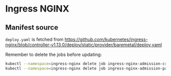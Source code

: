# Ingress NGINX

## Manifest source

`deploy.yaml` is fetched from <https://github.com/kubernetes/ingress-nginx/blob/controller-v1.13.0/deploy/static/provider/baremetal/deploy.yaml>

Remember to delete the jobs before updating:

```bash
kubectl --namespace=ingress-nginx delete job ingress-nginx-admission-create
kubectl --namespace=ingress-nginx delete job ingress-nginx-admission-patch
```
